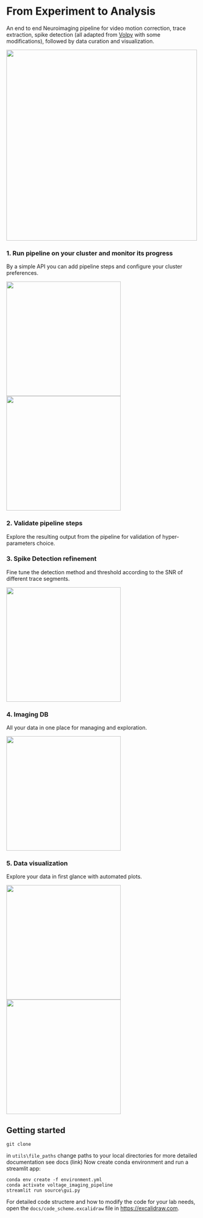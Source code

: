# From Experiment to Analysis
An end to end Neuroimaging pipeline for video motion correction, trace extraction, spike detection (all adapted from [Volpy](https://github.com/flatironinstitute/CaImAn/tree/52ab5fbfbbcda12a3cacfd319216be5373e6398e/caiman/source_extraction/volpy) with some modifications), followed by data curation and visualization.

<img src="https://github.com/yoavadamlab/FromExperimentToAnalysis/assets/98536980/137a5043-5734-45e0-9742-f3a30544c6bb" width="500">

### 1. Run pipeline on your cluster and monitor its progress

By a simple API you can add pipeline steps and configure your cluster preferences.  

<img src="https://github.com/yoavadamlab/FromExperimentToAnalysis/assets/98536980/092c7a5b-62e4-4d2e-b6f9-56bb569a2de6" width="300">
<img src="https://github.com/yoavadamlab/FromExperimentToAnalysis/assets/98536980/5956317a-a271-4ef7-9f7d-2d22999a9b60" width="300">

### 2. Validate pipeline steps
Explore the resulting output from the pipeline for validation of hyper-parameters choice.

### 3. Spike Detection refinement
Fine tune the detection method and threshold according to the SNR of different trace segments.

<img src="https://github.com/yoavadamlab/FromExperimentToAnalysis/assets/98536980/054a73e8-79d6-439a-a806-1e755cc50a28" width="300">

### 4. Imaging DB
All your data in one place for managing and exploration.

<img src="https://github.com/yoavadamlab/FromExperimentToAnalysis/assets/98536980/d46409ad-ad2d-4e9c-8b6d-a3770588bc12" width="300">

### 5. Data visualization
Explore your data in first glance with automated plots.

<img src="https://github.com/yoavadamlab/FromExperimentToAnalysis/assets/98536980/56c5f634-9bb8-4e5a-93f0-946c34397237" width="300">
<img src="https://github.com/yoavadamlab/FromExperimentToAnalysis/assets/98536980/5c421ca2-6583-4984-bd33-a14515eeee4a" width="300">


## Getting started 

```
git clone
```
in `utils\file_paths` change paths to your local directories
for more detailed documentation see docs (link)
Now create conda environment and run a streamlit app:
```
conda env create -f environment.yml
conda activate voltage_imaging_pipeline
streamlit run source\gui.py
```

For detailed code structere and how to modify the code for your lab needs, open the `docs/code_scheme.excalidraw` file  in https://excalidraw.com.
